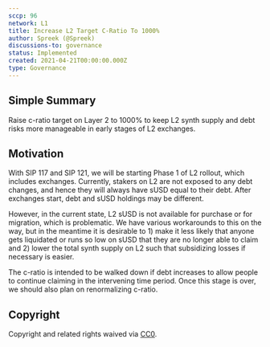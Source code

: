 ```yaml
---
sccp: 96
network: L1
title: Increase L2 Target C-Ratio To 1000%
author: Spreek (@Spreek)
discussions-to: governance
status: Implemented
created: 2021-04-21T00:00:00.000Z
type: Governance
---
```


## Simple Summary

<!--"If you can't explain it simply, you don't understand it well enough." Provide a simplified and layman-accessible explanation of the SCCP.-->

Raise c-ratio target on Layer 2 to 1000% to keep L2 synth supply and debt risks more manageable in early stages of L2 exchanges.

## Motivation

<!--The motivation is critical for SCCPs that want to update variables within Synthetix. It should clearly explain why the existing variable is not incentive aligned. SCCP submissions without sufficient motivation may be rejected outright.-->

With SIP 117 and SIP 121, we will be starting Phase 1 of L2 rollout, which includes exchanges. Currently, stakers on L2 are not exposed to any debt changes, and hence they will always have sUSD equal to their debt. After exchanges start, debt and sUSD holdings may be different.

However, in the current state, L2 sUSD is not available for purchase or for migration, which is problematic. We have various workarounds to this on the way, but in the meantime it is desirable to 1) make it less likely that anyone gets liquidated or runs so low on sUSD that they are no longer able to claim and 2) lower the total synth supply on L2 such that subsidizing losses if necessary is easier.

The c-ratio is intended to be walked down if debt increases to allow people to continue claiming in the intervening time period. Once this stage is over, we should also plan on renormalizing c-ratio.

## Copyright

Copyright and related rights waived via [CC0](https://creativecommons.org/publicdomain/zero/1.0/).
